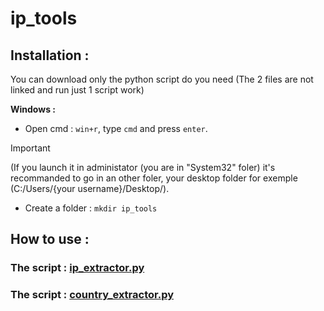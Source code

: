 # **ip_tools**

## Installation :

You can download only the python script do you need (The 2 files are not linked and run just 1 script work)

**Windows :**

- Open cmd :
`win+r`, type `cmd` and press `enter`.
> [!IMPORTANT]
> (If you launch it in administator (you are in "System32" foler) it's recommanded to go in an other foler, your desktop folder for exemple (C:/Users/{your username}/Desktop/).

- Create a folder : `mkdir ip_tools`

## How to use :

### The script : [ip_extractor.py](script/ip_extractor.py)

### The script : [country_extractor.py](script/country_extractor.py)
